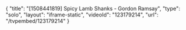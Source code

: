 {
    "title": "[1508441819] Spicy Lamb Shanks - Gordon Ramsay",
    "type": "solo",
    "layout": "iframe-static",
    "videoId": "123179214",
    "url": "\/tvpembed\/123179214"
}